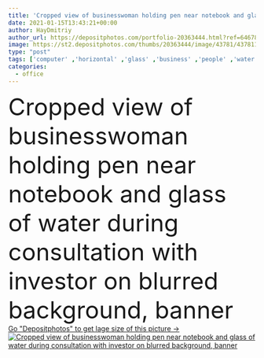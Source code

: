 ```yaml
---
title: 'Cropped view of businesswoman holding pen near notebook and glass of water during consultation with investor on blurred background, banner '
date: 2021-01-15T13:43:21+00:00
author: HayDmitriy
author_url: https://depositphotos.com/portfolio-20363444.html?ref=64678756
image: https://st2.depositphotos.com/thumbs/20363444/image/43781/437811118/api_thumb_450.jpg?forcejpeg=true
type: "post"
tags: ['computer' ,'horizontal' ,'glass' ,'business' ,'people' ,'water' ,'man' ,'technology' ,'crop' ,'drink' ,'banner' ,'blur' ,'office' ,'beverage' ,'woman' ,'device' ,'laptop' ,'notebook' ,'job' ,'businessman' ,'pen' ,'together' ,'indoors' ,'investment' ,'project' ,'strategy' ,'profession' ,'mature' ,'gadget' ,'workplace' ,'businesswoman' ,'consultation' ,'paperwork' ,'documents' ,'papers' ,'investor' ,'advisor' ,'partial' ,'formal wear' ,'middle aged' ,'Sticky Notes' ,'business partners' ,'website header' ]
categories: 
  - office
---
```

<div aling="center">
            <font size="60"> Cropped view of businesswoman holding pen near notebook and glass of water during consultation with investor on blurred background, banner</font>   
</div>
<div>
    <a href='https://st2.depositphotos.com/thumbs/20363444/image/43781/437811118/api_thumb_450.jpg?forcejpeg=true?ref=64678756' target=_blank > Go "Depositphotos" to get lage size of this picture ->
        <img href='https://st2.depositphotos.com/thumbs/20363444/image/43781/437811118/api_thumb_450.jpg?forcejpeg=true?ref=64678756' src='https://st2.depositphotos.com/20363444/43781/i/950/depositphotos_437811118-stock-photo-cropped-view-businesswoman-holding-pen.jpg?forcejpeg=true' alt='Cropped view of businesswoman holding pen near notebook and glass of water during consultation with investor on blurred background, banner' >
    </a>
</div>
